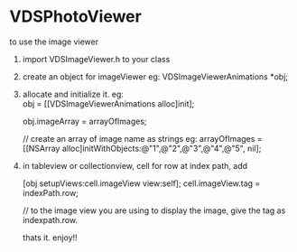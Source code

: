 # VDSPhotoViewer


to use the image viewer

1. import VDSImageViewer.h to your class

2. create an object for imageViewer
      eg:   VDSImageViewerAnimations *obj;
  
  
  
3. allocate and initialize it.
      eg:  
      obj = [[VDSImageViewerAnimations alloc]init];
      
      obj.imageArray = arrayOfImages;  
      
      // create an array of image name as strings eg: arrayOfImages = [[NSArray alloc]initWithObjects:@"1",@"2",@"3",@"4",@"5", nil];
    
    
    
    
4. in tableview or collectionview, cell for row at index path, add
    
    [obj setupViews:cell.imageView view:self];
      cell.imageView.tag = indexPath.row; 
      
      // to the image view you are using to display the image, give the tag as indexpath.row.
    
     
    thats it. enjoy!!
    
